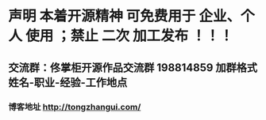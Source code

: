 # 声明 本着开源精神 可免费用于 企业、个人 使用 ；禁止 二次 加工发布 ！！！

## 交流群：佟掌柜开源作品交流群 198814859 加群格式 姓名-职业-经验-工作地点 

### 博客地址 http://tongzhangui.com/
